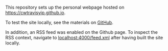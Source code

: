 This repository sets up the personal webpage hosted on https://cwtravisyip.github.io.

To test the site locally, see the materials on [GitHub](https://docs.github.com/en/pages/setting-up-a-github-pages-site-with-jekyll/testing-your-github-pages-site-locally-with-jekyll).

In addition, an RSS feed was enabled on the Github page. To inspect the RSS context, navigate to [localhost:4000/feed.xml](localhost:4000/feed.xml) after having built the site locally.